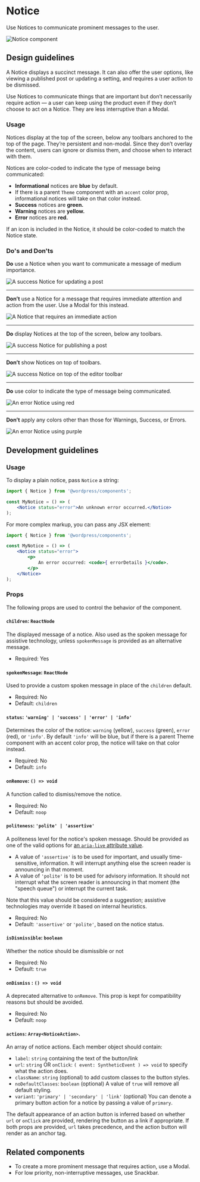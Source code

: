 # Notice

Use Notices to communicate prominent messages to the user.

![Notice component](https://make.wordpress.org/design/files/2019/03/Notice-Screenshot-alt.png)

## Design guidelines

A Notice displays a succinct message. It can also offer the user options, like viewing a published post or updating a setting, and requires a user action to be dismissed.

Use Notices to communicate things that are important but don’t necessarily require action — a user can keep using the product even if they don’t choose to act on a Notice. They are less interruptive than a Modal.

### Usage

Notices display at the top of the screen, below any toolbars anchored to the top of the page. They’re persistent and non-modal. Since they don’t overlay the content, users can ignore or dismiss them, and choose when to interact with them.

Notices are color-coded to indicate the type of message being communicated:

- **Informational** notices are **blue** by default.
- If there is a parent `Theme` component with an `accent` color prop, informational notices will take on that color instead.
- **Success** notices are **green.**
- **Warning** notices are **yellow.**
- **Error** notices are **red.**

If an icon is included in the Notice, it should be color-coded to match the Notice state.

### Do's and Don'ts
**Do** use a Notice when you want to communicate a message of medium importance.

![A success Notice for updating a post](https://make.wordpress.org/design/files/2019/03/Notice-Do-1-alt.png)

---
**Don’t** use a Notice for a message that requires immediate attention and action from the user. Use a Modal for this instead.

![A Notice that requires an immediate action](https://make.wordpress.org/design/files/2019/03/Notice-Dont-1-alt.png)

---
**Do** display Notices at the top of the screen, below any toolbars.

![A success Notice for publishing a post](https://make.wordpress.org/design/files/2019/03/Notice-Do-2-alt.png)

---
**Don’t** show Notices on top of toolbars.

![A success Notice on top of the editor toolbar](https://make.wordpress.org/design/files/2019/03/Notice-Dont-2-alt.png)

---
**Do** use color to indicate the type of message being communicated.

![An error Notice using red](https://make.wordpress.org/design/files/2019/03/Notice-Do-3-alt.png)

---
**Don’t** apply any colors other than those for Warnings, Success, or Errors.

![An error Notice using purple](https://make.wordpress.org/design/files/2019/03/Notice-Dont-3-alt.png)

## Development guidelines

### Usage

To display a plain notice, pass `Notice` a string:

```jsx
import { Notice } from '@wordpress/components';

const MyNotice = () => (
	<Notice status="error">An unknown error occurred.</Notice>
);
```

For more complex markup, you can pass any JSX element:

```jsx
import { Notice } from '@wordpress/components';

const MyNotice = () => (
	<Notice status="error">
		<p>
			An error occurred: <code>{ errorDetails }</code>.
		</p>
	</Notice>
);
```

### Props

The following props are used to control the behavior of the component.

#### `children`: `ReactNode`

The displayed message of a notice. Also used as the spoken message for assistive technology, unless `spokenMessage` is provided as an alternative message.

- Required: Yes

#### `spokenMessage`: `ReactNode`

Used to provide a custom spoken message in place of the `children` default.

- Required: No
- Default: `children`

#### `status`: `'warning' | 'success' | 'error' | 'info'`

Determines the color of the notice: `warning` (yellow), `success` (green), `error` (red), or `'info'`. By default `'info'` will be blue, but if there is a parent Theme component with an accent color prop, the notice will take on that color instead.

- Required: No
- Default: `info`

#### `onRemove`: `() => void`

A function called to dismiss/remove the notice.

- Required: No
- Default: `noop`

#### `politeness`: `'polite' | 'assertive'`

A politeness level for the notice's spoken message. Should be provided as one of the valid options for [an `aria-live` attribute value](https://www.w3.org/TR/wai-aria-1.1/#aria-live).

- A value of `'assertive'` is to be used for important, and usually time-sensitive, information. It will interrupt anything else the screen reader is announcing in that moment.
- A value of `'polite'` is to be used for advisory information. It should not interrupt what the screen reader is announcing in that moment (the "speech queue") or interrupt the current task.

Note that this value should be considered a suggestion; assistive technologies may override it based on internal heuristics.

- Required: No
- Default: `'assertive'` or `'polite'`, based on the notice status.

#### `isDismissible`: `boolean`

Whether the notice should be dismissible or not

- Required: No
- Default: `true`

#### `onDismiss` : `() => void`

A deprecated alternative to `onRemove`. This prop is kept for compatibility reasons but should be avoided.

- Required: No
- Default: `noop`

#### `actions`: `Array<NoticeAction>`.

An array of notice actions. Each member object should contain:

- `label`: `string` containing the text of the button/link
- `url`: `string` OR `onClick`: `( event: SyntheticEvent ) => void` to specify what the action does.
- `className`: `string` (optional) to add custom classes to the button styles.
- `noDefaultClasses`: `boolean` (optional) A value of `true` will remove all default styling.
- `variant`: `'primary' | 'secondary' | 'link'` (optional) You can denote a primary button action for a notice by passing a value of `primary`.

The default appearance of an action button is inferred based on whether `url` or `onClick` are provided, rendering the button as a link if appropriate. If both props are provided, `url` takes precedence, and the action button will render as an anchor tag.

## Related components

- To create a more prominent message that requires action, use a Modal.
- For low priority, non-interruptive messages, use Snackbar.
